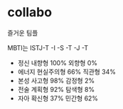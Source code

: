 # collabo
즐거운 팀플

MBTI는 ISTJ-T
-I
-S
-T
-J
-T

- 정신 내향형 100% 외향형 0%
- 에너지 현실주의형 66% 직관형 34%
- 본성 사고형 98% 감정형 2%
- 전술 계획형 92% 탐색형 8%
- 자아 확신형 37% 민간형 62%